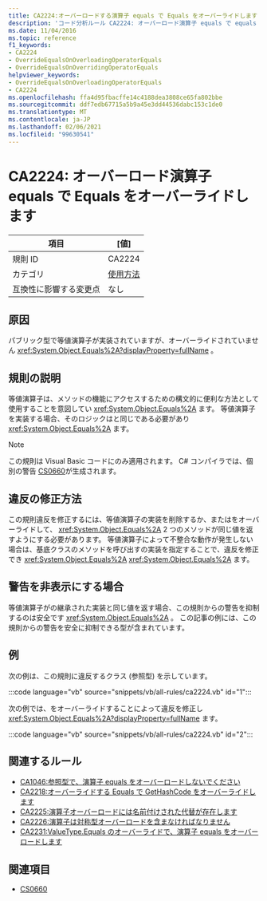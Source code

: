 ```yaml
---
title: CA2224:オーバーロードする演算子 equals で Equals をオーバーライドします
description: 'コード分析ルール CA2224: オーバーロード演算子 equals で equals をオーバーライドする方法について説明します'
ms.date: 11/04/2016
ms.topic: reference
f1_keywords:
- CA2224
- OverrideEqualsOnOverloadingOperatorEquals
- OverrideEqualsOnOverridingOperatorEquals
helpviewer_keywords:
- OverrideEqualsOnOverloadingOperatorEquals
- CA2224
ms.openlocfilehash: ffa4d95fbacffe14c4188dea3808ce65fa802bbe
ms.sourcegitcommit: ddf7edb67715a5b9a45e3dd44536dabc153c1de0
ms.translationtype: MT
ms.contentlocale: ja-JP
ms.lasthandoff: 02/06/2021
ms.locfileid: "99630541"
---
```

# <a name="ca2224-override-equals-on-overloading-operator-equals"></a>CA2224: オーバーロード演算子 equals で Equals をオーバーライドします

|項目|[値]|
|-|-|
|規則 ID|CA2224|
|カテゴリ|[使用方法](usage-warnings.md)|
|互換性に影響する変更点|なし|

## <a name="cause"></a>原因

パブリック型で等値演算子が実装されていますが、オーバーライドされていません <xref:System.Object.Equals%2A?displayProperty=fullName> 。

## <a name="rule-description"></a>規則の説明

等値演算子は、メソッドの機能にアクセスするための構文的に便利な方法として使用することを意図してい <xref:System.Object.Equals%2A> ます。 等値演算子を実装する場合、そのロジックはと同じである必要があり <xref:System.Object.Equals%2A> ます。

> [!NOTE]
> この規則は Visual Basic コードにのみ適用されます。 C# コンパイラでは、個別の警告 [CS0660](../../../csharp/misc/cs0660.md)が生成されます。

## <a name="how-to-fix-violations"></a>違反の修正方法

この規則違反を修正するには、等値演算子の実装を削除するか、またはをオーバーライドして、 <xref:System.Object.Equals%2A> 2 つのメソッドが同じ値を返すようにする必要があります。 等値演算子によって不整合な動作が発生しない場合は、基底クラスのメソッドを呼び出すの実装を指定することで、違反を修正でき <xref:System.Object.Equals%2A> <xref:System.Object.Equals%2A> ます。

## <a name="when-to-suppress-warnings"></a>警告を非表示にする場合

等値演算子がの継承された実装と同じ値を返す場合、この規則からの警告を抑制するのは安全です <xref:System.Object.Equals%2A> 。 この記事の例には、この規則からの警告を安全に抑制できる型が含まれています。

## <a name="example"></a>例

次の例は、この規則に違反するクラス (参照型) を示しています。

:::code language="vb" source="snippets/vb/all-rules/ca2224.vb" id="1":::

次の例では、をオーバーライドすることによって違反を修正し <xref:System.Object.Equals%2A?displayProperty=fullName> ます。

:::code language="vb" source="snippets/vb/all-rules/ca2224.vb" id="2":::

## <a name="related-rules"></a>関連するルール

- [CA1046:参照型で、演算子 equals をオーバーロードしないでください](ca1046.md)
- [CA2218:オーバーライドする Equals で GetHashCode をオーバーライドします](ca2218.md)
- [CA2225:演算子オーバーロードには名前付けされた代替が存在します](ca2225.md)
- [CA2226:演算子は対称型オーバーロードを含まなければなりません](ca2226.md)
- [CA2231:ValueType.Equals のオーバーライドで、演算子 equals をオーバーロードします](ca2231.md)

## <a name="see-also"></a>関連項目

- [CS0660](../../../csharp/misc/cs0660.md)
